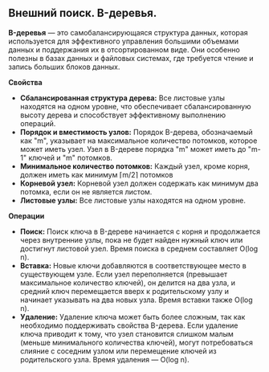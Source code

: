 ## Внешний поиск. B-деревья.

**B-деревья** — это самобалансирующаяся структура данных, которая используется для эффективного управления большими объемами данных и поддержания их в отсортированном виде. Они особенно полезны в базах данных и файловых системах, где требуется чтение и запись больших блоков данных.

**Свойства**
* **Сбалансированная структура дерева:** Все листовые узлы находятся на одном уровне, что обеспечивает сбалансированную высоту дерева и способствует эффективному выполнению операций.
* **Порядок и вместимость узлов:** Порядок B-дерева, обозначаемый как "m", указывает на максимальное количество потомков, которое может иметь узел. Узел в B-дереве порядка "m" может иметь до "m-1" ключей и "m" потомков.
* **Минимальное количество потомков:** Каждый узел, кроме корня, должен иметь как минимум ⌈m/2⌉ потомков
* **Корневой узел:** Корневой узел должен содержать как минимум два потомка, если он не является листом.
* **Листовые узлы:** Все листовые узлы находятся на одном уровне.

**Операции**
* **Поиск:** Поиск ключа в B-дереве начинается с корня и продолжается через внутренние узлы, пока не будет найден нужный ключ или достигнут листовой узел. Время поиска в среднем составляет O(log n).
* **Вставка:** Новые ключи добавляются в соответствующее место в существующем узле. Если узел переполняется (превышает максимальное количество ключей), он делится на два узла, и средний ключ перемещается вверх к родительскому узлу и начинает указывать на два новых узла. Время вставки также O(log n).
* **Удаление:** Удаление ключа может быть более сложным, так как необходимо поддерживать свойства B-дерева. Если удаление ключа приводит к тому, что узел становится слишком малым (меньше минимального количества ключей), могут потребоваться слияние с соседним узлом или перемещение ключей из родительского узла. Время удаления — O(log n).